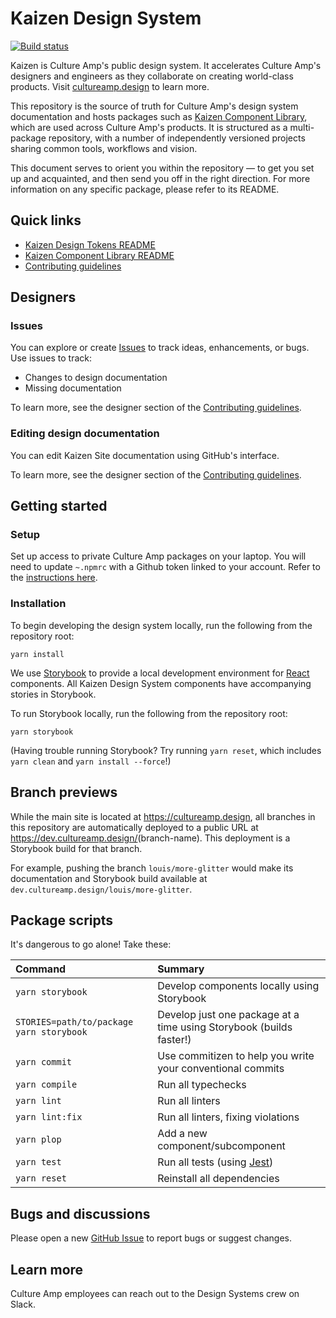 # Kaizen Design System

[![Build status](https://badge.buildkite.com/880e8b196b369c19ffcbef08a81d364059e0d6fb77e9d35563.svg?branch=master)](https://buildkite.com/culture-amp/kaizen-design-system)

Kaizen is Culture Amp's public design system. It accelerates Culture Amp's designers and engineers as they collaborate on creating world-class products. Visit [cultureamp.design](https://cultureamp.design) to learn more.

This repository is the source of truth for Culture Amp's design system documentation and hosts packages such as [Kaizen Component Library](./packages/component-library), which are used across Culture Amp's products. It is structured as a multi-package repository, with a number of independently versioned projects sharing common tools, workflows and vision.

This document serves to orient you within the repository — to get you set up and acquainted, and then send you off in the right direction. For more information on any specific package, please refer to its README.

## Quick links

- [Kaizen Design Tokens README](./packages/design-tokens/README.md)
- [Kaizen Component Library README](./packages/component-library/README.md)
- [Contributing guidelines](./CONTRIBUTING.md)

## Designers

### Issues

You can explore or create [Issues](https://github.com/cultureamp/kaizen-design-system/issues/) to track ideas, enhancements, or bugs. Use issues to track:

- Changes to design documentation
- Missing documentation

To learn more, see the designer section of the [Contributing guidelines](./CONTRIBUTING.md).

### Editing design documentation

You can edit Kaizen Site documentation using GitHub's interface.

To learn more, see the designer section of the [Contributing guidelines](./CONTRIBUTING.md).



## Getting started

### Setup
Set up access to private Culture Amp packages on your laptop. You will need to update `~.npmrc` with a Github token linked to your account. Refer to the [instructions here](https://github.com/cultureamp/node-packages/blob/master/how-to-setup-a-project-to-use-private-cultureamp-packages.md). 

### Installation
To begin developing the design system locally, run the following from the repository root:

```
yarn install
```

We use [Storybook](https://github.com/storybooks/storybook) to provide a local development environment for [React](https://reactjs.org/) components. All Kaizen Design System components have accompanying stories in Storybook.

To run Storybook locally, run the following from the repository root:

```
yarn storybook
```

(Having trouble running Storybook? Try running `yarn reset`, which includes `yarn clean` and `yarn install --force`!)

## Branch previews

While the main site is located at <https://cultureamp.design>, all branches in this repository are automatically deployed to a public URL at <https://dev.cultureamp.design/>(branch-name). This deployment is a Storybook build for that branch.

For example, pushing the branch `louis/more-glitter` would make its documentation and Storybook build available at `dev.cultureamp.design/louis/more-glitter`.

## Package scripts

It's dangerous to go alone! Take these:

Command | Summary
:- | :-
`yarn storybook` | Develop components locally using Storybook
`STORIES=path/to/package yarn storybook` | Develop just one package at a time using Storybook (builds faster!)
`yarn commit` | Use commitizen to help you write your conventional commits
`yarn compile` | Run all typechecks
`yarn lint` | Run all linters
`yarn lint:fix` | Run all linters, fixing violations
`yarn plop` | Add a new component/subcomponent
`yarn test` | Run all tests (using [Jest](https://jestjs.io/))
`yarn reset` | Reinstall all dependencies

## Bugs and discussions

Please open a new [GitHub Issue](https://github.com/cultureamp/kaizen-design-system/issues/new) to report bugs or suggest changes.

## Learn more

Culture Amp employees can reach out to the Design Systems crew on Slack.
